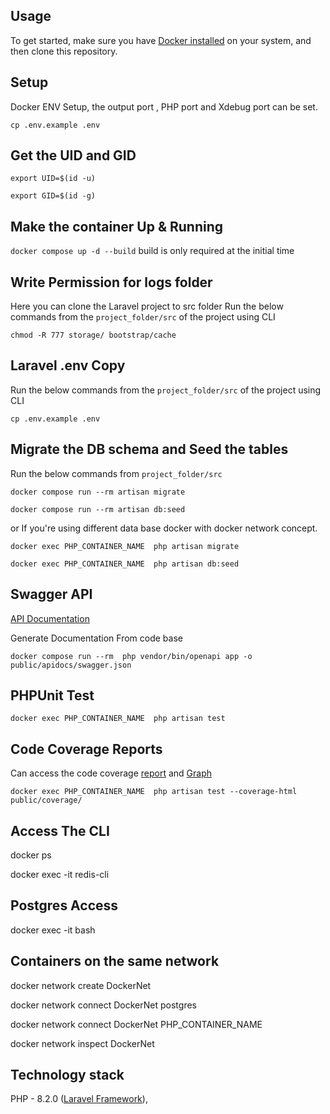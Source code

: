 ## Usage

To get started, make sure you have [Docker installed](https://docs.docker.com/docker-for-mac/install/) on your system, and then clone this repository.

## Setup

Docker ENV Setup, the output port , PHP port and Xdebug port can be set.

`cp .env.example .env`

## Get the UID and GID

`export UID=$(id -u)`

`export GID=$(id -g)`


## Make the container Up & Running

`docker compose up -d --build` build is only required at the initial time

## Write Permission for logs folder

Here you can clone the Laravel project to src folder
Run the below commands from the  `project_folder/src`  of the project using CLI

`chmod -R 777 storage/ bootstrap/cache`

## Laravel .env Copy
Run the below commands from the `project_folder/src`  of the project using CLI

`cp .env.example .env`

## Migrate the DB schema and Seed the tables

Run the below commands from `project_folder/src`

`docker compose run --rm artisan migrate` 

`docker compose run --rm artisan db:seed` 

or If you're using different data base docker with docker network concept.

`docker exec PHP_CONTAINER_NAME  php artisan migrate`

`docker exec PHP_CONTAINER_NAME  php artisan db:seed`

## Swagger API

[API Documentation](http://localhost:88/api/docs)

Generate Documentation From code base

` docker compose run --rm  php vendor/bin/openapi app -o public/apidocs/swagger.json `


## PHPUnit Test

`docker exec PHP_CONTAINER_NAME  php artisan test`

## Code Coverage Reports

Can access the code coverage [report](http://localhost:88/coverage/) and [Graph](http://localhost:88/coverage/dashboard.html)

`docker exec PHP_CONTAINER_NAME  php artisan test --coverage-html public/coverage/`


## Access The CLI

docker ps

docker exec -it <redis container ID> redis-cli 

## Postgres Access 

docker exec -it <postgres container ID> bash

## Containers on the same network

docker network create DockerNet

docker network connect DockerNet postgres

docker network connect DockerNet PHP_CONTAINER_NAME

docker network inspect DockerNet

## Technology stack

PHP - 8.2.0 ([Laravel Framework](https://laravel.com/docs/10.x)),



